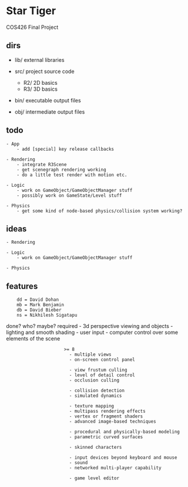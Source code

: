 Star Tiger
=========

COS426 Final Project


dirs
----

   - lib/       external libraries
   - src/       project source code
      - R2/     2D basics
      - R3/     3D basics

   - bin/       executable output files
   - obj/       intermediate output files



todo
----

    - App
        - add [special] key release callbacks

    - Rendering
        - integrate R3Scene
        - get scenegraph rendering working
        - do a little test render with motion etc.

    - Logic
        - work on GameObject/GameObjectManager stuff
        - possibly work on GameState/Level stuff

    - Physics
        - get some kind of node-based physics/collision system working?



ideas
-----
  
    - Rendering

    - Logic
        - work on GameObject/GameObjectManager stuff

    - Physics



features
--------

        dd = David Dohan
        mb = Mark Benjamin
        db = David Bieber
        ns = Nikhilesh Sigatapu

done?    who?    maybe?
                          required
                            - 3d perspective viewing and objects
                            - lighting and smooth shading
                            - user input
                            - computer control over some elements of the scene


                          >= 8
                            - multiple views
                            - on-screen control panel

                            - view frustum culling
                            - level of detail control
                            - occlusion culling

                            - collision detection
                            - simulated dynamics

                            - texture mapping
                            - multipass rendering effects
                            - vertex or fragment shaders
                            - advanced image-based techniques

                            - procedural and physically-based modeling
                            - parametric curved surfaces

                            - skinned characters

                            - input devices beyond keyboard and mouse
                            - sound
                            - networked multi-player capability

                            - game level editor



